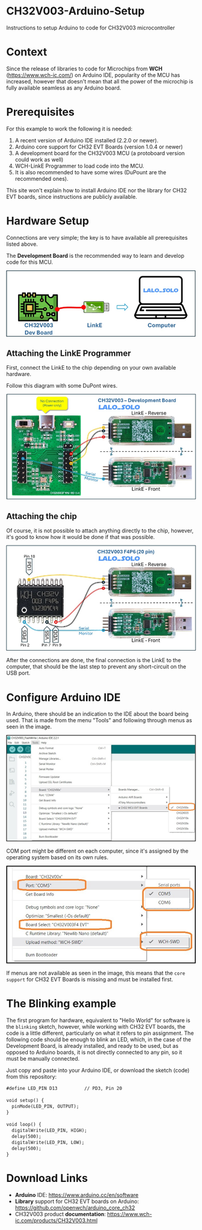 # CH32V003-Arduino-Setup
Instructions to setup Arduino to code for CH32V003 microcontroller

# Context
Since the release of libraries to code for Microchips from **WCH** (https://www.wch-ic.com/) on Arduino IDE, popularity of the MCU has increased, however that doesn't mean that all the power of the microchip is fully available seamless as any Arduino board.

# Prerequisites
For this example to work the following it is needed:
1. A recent version of Arduino IDE installed (2.2.0 or newer).
2. Arduino core support for CH32 EVT Boards (version 1.0.4 or newer)
3. A development board for the CH32V003 MCU (a protoboard version could work as well)
4. WCH-LinkE Programmer to load code into the MCU.
5. It is also recommended to have some wires (DuPount are the recommended ones).

This site won't explain how to install Arduino IDE nor the library for CH32 EVT boards, since instructions are publicly available.

# Hardware Setup
Connections are very simple; the key is to have available all prerequisites listed above.

The **Development Board** is the recommended way to learn and develop code for this MCU.

![Connection of Development Board to Computer](assets/CH32V-Wiring-to-Computer.jpg)

## Attaching the LinkE Programmer
First, connect the LinkE to the chip depending on your own available hardware.

Follow this diagram with some DuPont wires.

![Connection to the Development Board](assets/CH32V-Wiring-DevBoard.jpg)


## Attaching the chip
Of course, it is not possible to attach anything directly to the chip, however, it's good to know how it would be done if that was possible.

![Connection to the Development Board](assets/CH32V-Wiring-20pin.jpg)

After the connections are done, the final connection is the LinkE to the computer, that should be the last step to prevent any short-circuit on the USB port.

# Configure Arduino IDE
In Arduino, there should be an indication to the IDE about the board being used.
That is made from the menu "Tools" and following through menus as seen in the image.

![Arduino Configuration](assets/Arduino%20Board%20Config.jpg)

COM port might be different on each computer, since it's assigned by the operating system based on its own rules.

![Arduino Serial Configuration](assets/Arduino%20Serial%20Configuration.jpg)

If menus are not available as seen in the image, this means that the `core support` for CH32 EVT Boards is missing and must be installed first.


# The Blinking example
The first program for hardware, equivalent to "Hello World" for software is the `blinking` sketch, however, while working with CH32 EVT boards, the code is a little different, particularly on what it refers to pin assignment.
The following code should be enough to blink an LED, which, in the case of the Development Board, is already installed, and ready to be used, but as opposed to Arduino boards, it is not directly connected to any pin, so it must be manually connected.

Just copy and paste into your Arduino IDE, or download the sketch (code) from this repository:

```
#define LED_PIN D13          // PD3, Pin 20

void setup() {
  pinMode(LED_PIN, OUTPUT);
}

void loop() {
  digitalWrite(LED_PIN, HIGH);
  delay(500);
  digitalWrite(LED_PIN, LOW);
  delay(500);
}
```

# Download Links
* **Arduino** IDE: https://www.arduino.cc/en/software
* **Library** support for CH32 EVT boards on Arduino: https://github.com/openwch/arduino_core_ch32
* CH32V003 product **documentation**: https://www.wch-ic.com/products/CH32V003.html


